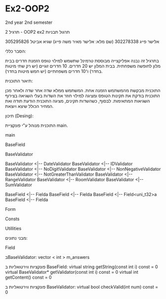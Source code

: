 # Ex2-OOP2
2nd year 2nd semester

תרגיל 2 - OOP2 ex2
תרגול תבניות

אלישר פייג 302278338 (שם מלא: אלישר מאיר משה פייג)
שגיא אביטל 305295826

הסבר כללי:

בתרגיל זה נבנה אפליקצייה מבוססת טרמינל שתשמש למילוי טופס הזמנת חדרים בבית מלון
לחופשה משפחתית.
בבית המלון יש 20 חדרים. 10 חדרים זוגיים (יש רק שתי מיטות בחדר) ו־10 חדרים משפחתיים (יש חמש מיטות בחדר).
 
תיאור התוכנית:

התוכנית מבקשת מהמשתמש הזמנה אחת. המשתמש ממלא שדה אחר שדה ולאחר מכן התוכנית בודקת את תקינות הטופס
ומציגה למילוי חוזר את השדות בעלי השגיאה בצירוף השגיאות המתאימות. לבסוף, כשהשדות תקינים, מציגה התוכנית הודעת תודה 
ואת  המחיר הכולל שיצא ויוצאת.

תיכון (Desing):

התוכנית מנוהל ע"י פונקציית main.

main

BaseField

BaseValidator

BaseValidator <|-- DateValidator 
BaseValidator <|-- IDValidator 
BaseValidator <|-- NoDigitValidator 
BaseValidator <|-- NonNegativeValidator 
BaseValidator <|-- NotGreaterThanValidator 
BaseValidator <|-- RangeValidator 
BaseValidator <|-- RoomValidator 
BaseValidator <|-- SumValidator 

BaseField <|-- Field<T>a
BaseField <|-- Field<string>a
BaseField <|-- Field<uni_t32>a
BaseField <|-- Field<int>a

Form

Consts

Utillities


מבני נתונים:

Field

בBaseValidator:
vector < int > m_answers

פונקציות ווירטואליות ב BaseField:
virtual string getString(const int i) const = 0
virtual BaseValidator* getValidator(const int i) const = 0
virtual int getContent() const = 0

פונקציות ווירטואליות ב BaseValidator:
virtual bool checkValid(int num) const = 0

